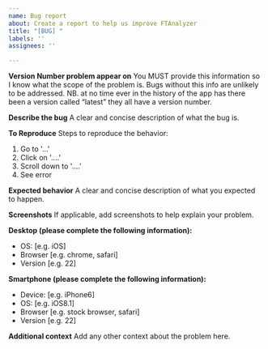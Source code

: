 ```yaml
---
name: Bug report
about: Create a report to help us improve FTAnalyzer
title: "[BUG] "
labels: ''
assignees: ''

---
```


**Version Number problem appear on**
You MUST provide this information so I know what the scope of the problem is. Bugs without this info are unlikely to be addressed. 
NB. at no time ever in the history of the app has there been a version called “latest” they all have a version number. 

**Describe the bug**
A clear and concise description of what the bug is.

**To Reproduce**
Steps to reproduce the behavior:
1. Go to '...'
2. Click on '....'
3. Scroll down to '....'
4. See error

**Expected behavior**
A clear and concise description of what you expected to happen.

**Screenshots**
If applicable, add screenshots to help explain your problem.

**Desktop (please complete the following information):**
 - OS: [e.g. iOS]
 - Browser [e.g. chrome, safari]
 - Version [e.g. 22]

**Smartphone (please complete the following information):**
 - Device: [e.g. iPhone6]
 - OS: [e.g. iOS8.1]
 - Browser [e.g. stock browser, safari]
 - Version [e.g. 22]

**Additional context**
Add any other context about the problem here.
